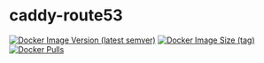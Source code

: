 # caddy-route53

[![Docker Image Version (latest semver)](https://img.shields.io/docker/v/shubhamtatvamasi/caddy-route53?sort=semver)](https://hub.docker.com/r/shubhamtatvamasi/caddy-route53)
[![Docker Image Size (tag)](https://img.shields.io/docker/image-size/shubhamtatvamasi/caddy-route53/latest)](https://hub.docker.com/r/shubhamtatvamasi/caddy-route53)
[![Docker Pulls](https://img.shields.io/docker/pulls/shubhamtatvamasi/caddy-route53)](https://hub.docker.com/r/shubhamtatvamasi/caddy-route53)
